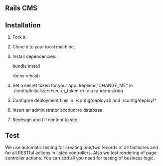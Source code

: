 Rails CMS
---------

Installation
------------

1. Fork it.

2. Clone it to your local machine.

3. Install dependencies:

    bundle install

    rbenv rehash

4. Set a secret token for your app. Replace "CHANGE_ME" in ./config/initializers/secret_token.rb to a random string

5. Configure deployment files in ./config/deploy.rb and ./config/deploy/*

6. Insert an administrator account to database

7. Redesign and fill content to site

Test
----

We use automatic testing for creating one/two records of all factiories and for all RESTful actions in listed controllers.
Also we test rendering of page controller actions.
You can add all you need for testing of business logic.
